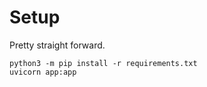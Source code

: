 # Setup
Pretty straight forward.

```
python3 -m pip install -r requirements.txt
uvicorn app:app
```
